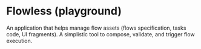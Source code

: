 # Flowless (playground)

An application that helps manage flow assets (flows specification, tasks code, UI fragments). A simplistic tool to compose, validate, and trigger flow execution.